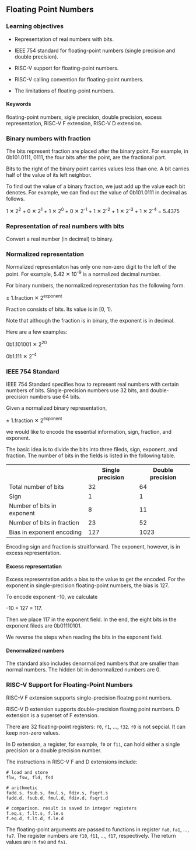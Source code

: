 ## Floating Point Numbers

### Learning objectives

* Representation of real numbers with bits.

* IEEE 754 standard for floating-point numbers (single precision and double precision).

* RISC-V support for floating-point numbers.

* RISC-V calling convention for floating-point numbers. 

* The limitations of floating-point numbers.

#### Keywords

floating-point numbers, sigle precision, double precision, excess representation, RISC-V F extension, 
RISC-V D extension.

### Binary numbers with fraction

The bits represent fraction are placed after the binary point. For example, in
0b101.0111, 0111, the four bits after the point, are the fractional part. 

Bits to the right of the binary point carries values less than one.  A bit
carries half of the value of its left neighbor. 

To find out the value of a binary fraction, we just add up the value each bit
denotes.  For example, we can find out the value of 0b101.0111 in decimal as
follows.

1 ✕ 2<sup>2</sup> + 
0 ✕ 2<sup>1</sup> + 
1 ✕ 2<sup>0</sup> + 
0 ✕ 2<sup>-1</sup> + 
1 ✕ 2<sup>-2</sup> + 
1 ✕ 2<sup>-3</sup> + 
1 ✕ 2<sup>-4</sup> 
= 5.4375

### Representation of real numbers with bits

Convert a real number (in decimal) to binary.

### Normalized representation

Normalized representaton has only one non-zero digit to the left of the point.
For example, 5.42 ✕ 10<sup>-9</sup> is a normalized decimal number.

For binary numbers, the normalized representation has the following form.

± 1.fraction ✕ 2<sup>exponent</sup>

Fraction consists of bits. Its value is in [0, 1).

Note that although the fraction is in binary, the exponent is in decimal. 

Here are a few examples:

0b1.101001 ✕ 2<sup>20</sup>

0b1.111 ✕ 2<sup>-4</sup>

### IEEE 754 Standard

IEEE 754 Standard specifies how to represent real numbers with certain numbers of bits.
Single-precision numbers use 32 bits, and double-precision numbers use 64 bits.

Given a normalized binary representation, 

± 1.fraction ✕ 2<sup>exponent</sup>

we would like to encode the essential information, sign, fraction, and exponent.

The basic idea is to divide the bits into three fileds, sign, exponent, and fraction.
The number of bits in the fields is listed in the following table.

<table>
<tr><th>&nbsp</th><th>Single precision</th><th>Double precision</th></tr>
<tr><td>Total number of bits</td><td>32</td><td>64</td></tr>
<tr><td>Sign</td><td>1</td><td>1</td></tr>
<tr><td>Number of bits in exponent</td><td>8</td><td>11</td></tr>
<tr><td>Number of bits in fraction</td><td>23</td><td>52</td></tr>
<tr><td>Bias in exponent encoding</td><td>127</td><td>1023</td></tr>
</table>

Encoding sign and fraction is straitforward. The exponent, however, 
is in excess representation.

#### Excess representation 

Excess representation adds a bias to the value to get the encoded.
For the exponent in single-precision floating-point numbers, the bias is 127.

To encode exponent -10, we calculate

-10 + 127 = 117.

Then we place 117 in the exponent field. In the end, the eight bits in the exponent
fileds are 0b01110101.

We reverse the steps when reading the bits in the exponent field.

#### Denormalized numbers

The standard also includes denormalized numbers that are smaller than normal numbers.
The hidden bit in denormalized numbers are 0. 

### RISC-V Support for Floating-Point Numbers

RISC-V F extension supports single-precision floatng point numbers.

RISC-V D extension supports double-precision floatng point numbers.
D extension is a superset of F extension.

There are 32 floating-point registers: `f0`, `f1`, ..., `f32`.
`f0` is not sepcial. It can keep non-zero values.

In D extension, a register, for example, `f0` or `f11`, can hold either a
single precision or a double precision number.

The instructions in RISC-V F and D extensions include:

```
# load and store
flw, fsw, fld, fsd

# arithmetic
fadd.s, fsub.s, fmul.s, fdiv.s, fsqrt.s
fadd.d, fsub.d, fmul.d, fdiv.d, fsqrt.d

# comparison. result is saved in integer registers
f.eq.s, f.lt.s, f.le.s
f.eq.d, f.lt.d, f.le.d
```

The floating-point arguments are passed to functions in register `fa0`, `fa1`,
..., `fa7`. The register numbers are `f10`, `f11`, ..., `f17`, respectively.
The return values are in `fa0` and `fa1`.

